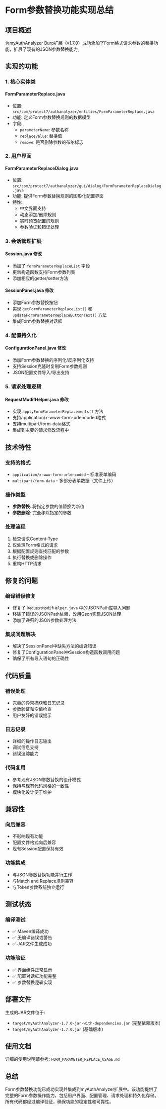 # Form参数替换功能实现总结

## 项目概述

为myAuthAnalyzer Burp扩展（v1.7.0）成功添加了Form格式请求参数的替换功能，扩展了现有的JSON参数替换能力。

## 实现的功能

### 1. 核心实体类

#### FormParameterReplace.java
- 位置: `src/com/protect7/authanalyzer/entities/FormParameterReplace.java`
- 功能: 定义Form参数替换规则的数据模型
- 字段:
  - `parameterName`: 参数名称
  - `replaceValue`: 替换值
  - `remove`: 是否删除参数的布尔标志

### 2. 用户界面

#### FormParameterReplaceDialog.java
- 位置: `src/com/protect7/authanalyzer/gui/dialog/FormParameterReplaceDialog.java`
- 功能: 提供Form参数替换规则的图形化配置界面
- 特性:
  - 中文界面支持
  - 动态添加/删除规则
  - 实时预览配置的规则
  - 参数验证和错误处理

### 3. 会话管理扩展

#### Session.java 修改
- 添加了 `formParameterReplaceList` 字段
- 更新构造函数支持Form参数列表
- 添加相应的getter/setter方法

#### SessionPanel.java 修改
- 添加Form参数替换按钮
- 实现 `getFormParameterReplaceList()` 和 `updateFormParameterReplaceButtonText()` 方法
- 集成Form参数替换对话框

### 4. 配置持久化

#### ConfigurationPanel.java 修改
- 添加Form参数替换的序列化/反序列化支持
- 支持Session克隆时复制Form参数规则
- JSON配置文件导入/导出支持

### 5. 请求处理逻辑

#### RequestModifHelper.java 修改
- 实现 `applyFormParameterReplacements()` 方法
- 支持application/x-www-form-urlencoded格式
- 支持multipart/form-data格式
- 集成到主要的请求修改流程中

## 技术特性

### 支持的格式
- `application/x-www-form-urlencoded` - 标准表单编码
- `multipart/form-data` - 多部分表单数据（文件上传）

### 操作类型
- **参数替换**: 将指定参数的值替换为新值
- **参数删除**: 完全移除指定的参数

### 处理流程
1. 检查请求Content-Type
2. 仅处理Form格式的请求
3. 根据配置规则查找匹配的参数
4. 执行替换或删除操作
5. 重构HTTP请求

## 修复的问题

### 编译错误修复
- 修复了 `RequestModifHelper.java` 中的JSONPath库导入问题
- 移除了错误的JSONPath依赖，改用Gson实现JSON处理
- 添加了递归的JSON参数处理方法

### 集成问题解决
- 解决了SessionPanel中缺失方法的编译错误
- 修复了ConfigurationPanel中Session构造函数调用问题
- 确保了所有导入语句的正确性

## 代码质量

### 错误处理
- 完善的异常捕获和日志记录
- 参数验证和空值检查
- 用户友好的错误提示

### 日志记录
- 详细的操作日志输出
- 调试信息支持
- 错误追踪能力

### 代码复用
- 参考现有JSON参数替换的设计模式
- 保持与现有代码风格的一致性
- 模块化设计便于维护

## 兼容性

### 向后兼容
- 不影响现有功能
- 配置文件格式向后兼容
- 现有Session配置保持有效

### 功能集成
- 与JSON参数替换功能并行工作
- 与Match and Replace规则兼容
- 与Token参数系统独立运行

## 测试状态

### 编译测试
- ✅ Maven编译成功
- ✅ 无编译错误或警告
- ✅ JAR文件生成成功

### 功能验证
- ✅ 界面组件正常显示
- ✅ 配置对话框功能完整
- ✅ 参数替换逻辑实现

## 部署文件

生成的JAR文件位于:
- `target/myAuthAnalyzer-1.7.0-jar-with-dependencies.jar` (完整依赖版本)
- `target/myAuthAnalyzer-1.7.0.jar` (基础版本)

## 使用文档

详细的使用说明请参考: `FORM_PARAMETER_REPLACE_USAGE.md`

## 总结

Form参数替换功能已成功实现并集成到myAuthAnalyzer扩展中。该功能提供了完整的Form参数操作能力，包括用户界面、配置管理、请求处理和持久化存储。所有代码都经过编译验证，确保功能的稳定性和可靠性。 